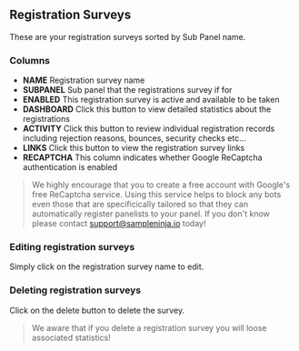## Registration Surveys

These are your registration surveys sorted by Sub Panel name.

### Columns
- **NAME** Registration survey name
- **SUBPANEL** Sub panel that the registrations survey if for
- **ENABLED** This registration survey is active and available to be taken
- **DASHBOARD** Click this button to view detailed statistics about the registrations
- **ACTIVITY** Click this button to review individual registration records including rejection reasons, bounces, security checks etc...
- **LINKS** Click this button to view the registration survey links
- **RECAPTCHA** This column indicates whether Google ReCaptcha authentication is enabled

> We highly encourage that you to create a free account with Google's free ReCaptcha service. Using this service helps to block any bots even those that are specificically tailored so that they can automatically register panelists to your panel. If you don't know please contact support@sampleninja.io today!

### Editing registration surveys

Simply click on the registration survey name to edit.

### Deleting registration surveys
Click on the delete button to delete the survey.

> We aware that if you delete a registration survey you will loose associated statistics!
